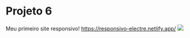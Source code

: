 # Projeto 6
Meu primeiro site responsivo!
https://responsivo-electre.netlify.app/
<img src="https://github.com/arthurarraes/projeto-6/blob/main/desktop.png">
